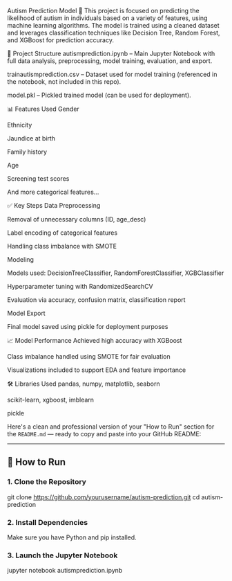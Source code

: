 Autism Prediction Model 🧠
This project is focused on predicting the likelihood of autism in individuals based on a variety of features, using machine learning algorithms. The model is trained using a cleaned dataset and leverages classification techniques like Decision Tree, Random Forest, and XGBoost for prediction accuracy.  
 
📁 Project Structure
autismprediction.ipynb – Main Jupyter Notebook with full data analysis, preprocessing, model training, evaluation, and export. 

trainautismprediction.csv – Dataset used for model training (referenced in the notebook, not included in this repo).

model.pkl – Pickled trained model (can be used for deployment).

📊 Features Used
Gender

Ethnicity

Jaundice at birth

Family history

Age

Screening test scores

And more categorical features...

✅ Key Steps
Data Preprocessing

Removal of unnecessary columns (ID, age_desc)

Label encoding of categorical features

Handling class imbalance with SMOTE

Modeling

Models used: DecisionTreeClassifier, RandomForestClassifier, XGBClassifier

Hyperparameter tuning with RandomizedSearchCV

Evaluation via accuracy, confusion matrix, classification report

Model Export

Final model saved using pickle for deployment purposes

📈 Model Performance
Achieved high accuracy with XGBoost

Class imbalance handled using SMOTE for fair evaluation

Visualizations included to support EDA and feature importance

🛠 Libraries Used
pandas, numpy, matplotlib, seaborn

scikit-learn, xgboost, imblearn

pickle

Here's a clean and professional version of your "How to Run" section for the `README.md` — ready to copy and paste into your GitHub README:

---

## 🚀 How to Run

### 1. Clone the Repository
git clone https://github.com/yourusername/autism-prediction.git
cd autism-prediction
### 2. Install Dependencies
Make sure you have Python and pip installed. 
### 3. Launch the Jupyter Notebook
 jupyter notebook autismprediction.ipynb


